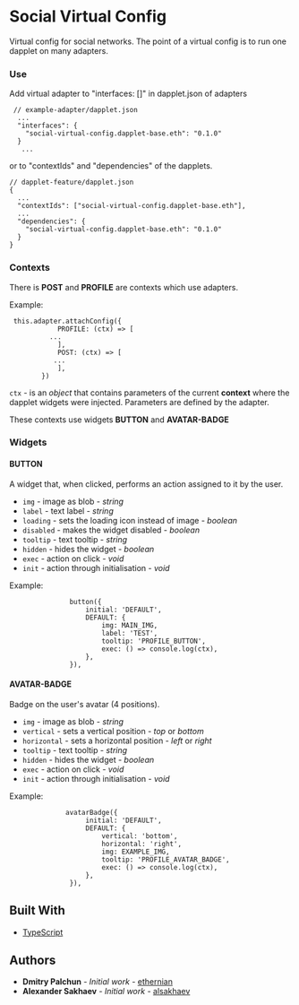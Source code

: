# Social Virtual Config

Virtual config for social networks. The point of a virtual config is to run one dapplet on many adapters.

### Use

Add virtual adapter to "interfaces: []" in dapplet.json of adapters

```
 // example-adapter/dapplet.json
  ...
  "interfaces": {
    "social-virtual-config.dapplet-base.eth": "0.1.0"
  }
   ...
```

or to "contextIds" and "dependencies" of the dapplets.

```
// dapplet-feature/dapplet.json
{
  ...
  "contextIds": ["social-virtual-config.dapplet-base.eth"],
  ...
  "dependencies": {
    "social-virtual-config.dapplet-base.eth": "0.1.0"
  }
}
```

### Contexts

There is **POST** and **PROFILE** are contexts which use adapters.

Example:

```
 this.adapter.attachConfig({
            PROFILE: (ctx) => [
          ...
            ],
            POST: (ctx) => [
           ...
            ],
        })

```

`ctx` - is an _object_ that contains parameters of the current **context** where the dapplet widgets were injected. Parameters are defined by the adapter.

These contexts use widgets **BUTTON** and **AVATAR-BADGE**

### Widgets

#### BUTTON

A widget that, when clicked, performs an action assigned to it by the user.

- `img` - image as blob - _string_
- `label` - text label - _string_
- `loading` - sets the loading icon instead of image - _boolean_
- `disabled` - makes the widget disabled - _boolean_
- `tooltip` - text tooltip - _string_
- `hidden` - hides the widget - _boolean_
- `exec` - action on click - _void_
- `init` - action through initialisation - _void_

Example:

```
               button({
                   initial: 'DEFAULT',
                   DEFAULT: {
                       img: MAIN_IMG,
                       label: 'TEST',
                       tooltip: 'PROFILE_BUTTON',
                       exec: () => console.log(ctx),
                   },
               }),

```

#### AVATAR-BADGE

Badge on the user's avatar (4 positions).

- `img` - image as blob - _string_
- `vertical` - sets a vertical position - _top_ or _bottom_
- `horizontal` - sets a horizontal position - _left_ or _right_
- `tooltip` - text tooltip - _string_
- `hidden` - hides the widget - _boolean_
- `exec` - action on click - _void_
- `init` - action through initialisation - _void_

Example:

```
              avatarBadge({
                   initial: 'DEFAULT',
                   DEFAULT: {
                       vertical: 'bottom',
                       horizontal: 'right',
                       img: EXAMPLE_IMG,
                       tooltip: 'PROFILE_AVATAR_BADGE',
                       exec: () => console.log(ctx),
                   },
               }),

```

## Built With

- [TypeScript](https://www.typescriptlang.org/)

## Authors

- **Dmitry Palchun** - _Initial work_ - [ethernian](https://github.com/ethernian)
- **Alexander Sakhaev** - _Initial work_ - [alsakhaev](https://github.com/alsakhaev)
